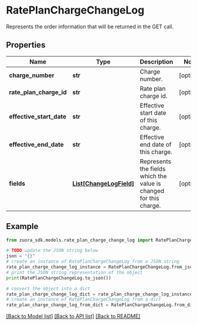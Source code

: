 # RatePlanChargeChangeLog

Represents the order information that will be returned in the GET call.

## Properties

Name | Type | Description | Notes
------------ | ------------- | ------------- | -------------
**charge_number** | **str** | Charge number. | [optional] 
**rate_plan_charge_id** | **str** | Rate plan charge id. | [optional] 
**effective_start_date** | **str** | Effective start date of this charge. | [optional] 
**effective_end_date** | **str** | Effective end date of this charge. | [optional] 
**fields** | [**List[ChangeLogField]**](ChangeLogField.md) | Represents the fields which the value is changed for this charge. | [optional] 

## Example

```python
from zuora_sdk.models.rate_plan_charge_change_log import RatePlanChargeChangeLog

# TODO update the JSON string below
json = "{}"
# create an instance of RatePlanChargeChangeLog from a JSON string
rate_plan_charge_change_log_instance = RatePlanChargeChangeLog.from_json(json)
# print the JSON string representation of the object
print(RatePlanChargeChangeLog.to_json())

# convert the object into a dict
rate_plan_charge_change_log_dict = rate_plan_charge_change_log_instance.to_dict()
# create an instance of RatePlanChargeChangeLog from a dict
rate_plan_charge_change_log_from_dict = RatePlanChargeChangeLog.from_dict(rate_plan_charge_change_log_dict)
```
[[Back to Model list]](../README.md#documentation-for-models) [[Back to API list]](../README.md#documentation-for-api-endpoints) [[Back to README]](../README.md)


